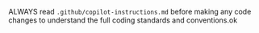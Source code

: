 ALWAYS read `.github/copilot-instructions.md` before making any code changes to understand the
  full coding standards and conventions.ok 